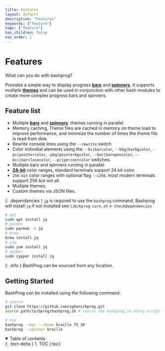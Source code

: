 ```yaml
---
title: Features
layout: default
description: "Features"
keywords: ["feature"]
tags: ["feature"]
has_children: false
nav_order: 1
---
```


# Features

<p class="fs-6 fw-300 text-dusk-400 alt-body-text">What can you do with bashprog?</p>

Provides a simple way to display progress [**bars**][link-bars] and [**spinners**][link-spinners]. It supports multiple [**themes**][link-themes] and can be used in conjunction with other bash modules to create more complex progress bars and spinners.

## Feature list

- Multiple [**bars**][link-bars] and [**spinners**][link-spinners].  themes running in parallel.
- Memory caching, Theme files are cached in memory on theme load to improve performance, and minimize the number of times the theme file is read from disk.
- Rewrite console lines using the `--rewrite` switch
- Color individial elements using the `--bc|barcolor`, `--bbg|barbgcolor`, `-pc|pointercolor`, `-pbg|pointerbgcolor`, `--boc|baropencolor`, `--bcc|barclosecolor`, `--pc|percentcolor` switches.
- Multiple bars and spinners running in parallel
- [**24-bit**][color-link] color ranges, standard terminals support 24 bit color.
- `256-bit` color ranges with optional flag `--c256`, most modern terminals support 256 but not all.
- Multiple themes.
- Custom themes via JSON files.

{: .dependancies }
[`jq`][jq] is required to use the `bashprog` command. Bashprog will install `jq` if not installed see `lib/bprog-core.sh` <- `CheckDependencies`

```bash
# apt
sudo apt install jq
# pacman
sudo pacman -S jq
# brew
brew install jq
# yum
sudo yum install jq
# zypper
sudo zypper install jq
```

{: .info }
BashProg can be sourced from any location.

## Getting Started

BashProg can be installed using the following command:

```bash
# source
git clone https://github.com/sgkens/bprog.git
source path/to/bprog/bashprog.sh # source the bashprog.sh entry script

# Use
bashprog --bar --theme braille 75 30
bashprog --spinner braille
```

<details open markdown="block">
  <summary>
    Table of contents
  </summary>
  {: .text-delta }
1. TOC
{:toc}
</details>


[^1]: [It can take up to 10 minutes for changes to your site to publish after you push the changes to GitHub](https://docs.github.com/en/pages/setting-up-a-github-pages-site-with-jekyll/creating-a-github-pages-site-with-jekyll#creating-your-site).

[Just the Docs]: https://just-the-docs.github.io/just-the-docs/
[GitHub Pages]: https://docs.github.com/en/pages
[GitHub Pages / Actions workflow]: https://github.blog/changelog/2022-07-27-github-pages-custom-github-actions-workflows-beta/
[use this template]: https://github.com/just-the-docs/just-the-docs-template/generate
[jq]: https://stedolan.github.io/jq/
[link-spinners]: spinners/index.html
[link-bars]: bars/index.html
[link-themes]: themes/bars.html
[link-usage]: usage/index.html
[link-getting-started]: getting-started/index.html
[color-link]: https://en.wikipedia.org/wiki/ANSI_escape_code#Colors
